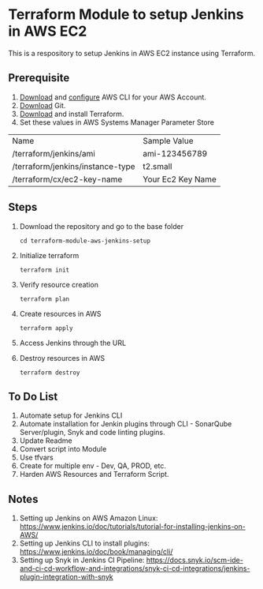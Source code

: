 # Terraform Module to setup Jenkins in AWS EC2
This is a respository to setup Jenkins in AWS EC2 instance using Terraform.  


## Prerequisite
1. [Download](https://docs.aws.amazon.com/cli/latest/userguide/getting-started-install.html) and [configure](https://docs.aws.amazon.com/cli/latest/userguide/getting-started-quickstart.html) AWS CLI for your AWS Account. 
2. [Download](https://git-scm.com/downloads) Git. 
3. [Download](https://developer.hashicorp.com/terraform/install?product_intent=terraform) and install Terraform. 
4. Set these values in AWS Systems Manager Parameter Store

<table>
<tr><td>Name</td><td>Sample Value</td></tr>
<tr><td>/terraform/jenkins/ami</td><td>ami-123456789</td></tr>
<tr><td>/terraform/jenkins/instance-type </td><td>t2.small</td></tr>
<tr><td>/terraform/cx/ec2-key-name</td><td>Your Ec2 Key Name</td></tr>
<table>

## Steps
1. Download the repository and go to the base folder 

    `cd terraform-module-aws-jenkins-setup`
2. Initialize terraform

    `terraform init`
3. Verify resource creation
    
    `terraform plan`
4. Create resources in AWS
    
    `terraform apply`

5. Access Jenkins through the URL

6. Destroy resources in AWS


    `terraform destroy`


## To Do List
1. Automate setup for Jenkins CLI
2. Automate installation for Jenkin plugins through CLI - SonarQube Server/plugin, Snyk and code linting plugins. 
3. Update Readme
4. Convert script into Module
5. Use tfvars
6. Create for multiple env - Dev, QA, PROD, etc.
7. Harden AWS Resources and Terraform Script. 


## Notes
1. Setting up Jenkins on AWS Amazon Linux: https://www.jenkins.io/doc/tutorials/tutorial-for-installing-jenkins-on-AWS/
2. Setting up Jenkins CLI to install plugins: https://www.jenkins.io/doc/book/managing/cli/
3. Setting up Snyk in Jenkins CI Pipeline: https://docs.snyk.io/scm-ide-and-ci-cd-workflow-and-integrations/snyk-ci-cd-integrations/jenkins-plugin-integration-with-snyk
